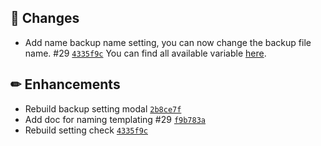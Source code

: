 ## 🔨 Changes

- Add name backup name setting, you can now change the backup file name.  #29 [`4335f9c`](https://github.com/Sebclem/hassio-nextcloud-backup/commit/4335f9c7da4df6d5928c6d4bde57ecdb84e9d7b9)
   You can find all available variable [here](https://github.com/Sebclem/hassio-nextcloud-backup/blob/master/naming_template.md). 

## ✏ Enhancements

- Rebuild backup setting modal [`2b8ce7f`](https://github.com/Sebclem/hassio-nextcloud-backup/commit/2b8ce7f350fb339859ae6a612ef348836143e850)
- Add doc for naming templating #29 [`f9b783a`](https://github.com/Sebclem/hassio-nextcloud-backup/commit/f9b783a3c37b460d9574eb3d3e0e0a15257cba07)
- Rebuild setting check [`4335f9c`](https://github.com/Sebclem/hassio-nextcloud-backup/commit/4335f9c7da4df6d5928c6d4bde57ecdb84e9d7b9)
